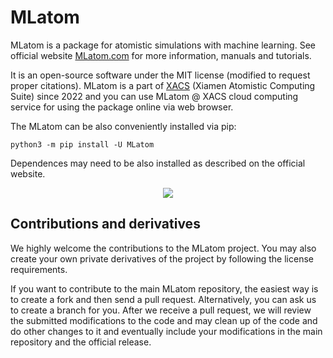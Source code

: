 # MLatom

MLatom is a package for atomistic simulations with machine learning.
See official website [MLatom.com](http://mlatom.com) for more information, manuals and tutorials.

It is an open-source software under the MIT license (modified to request proper citations).
MLatom is a part of [XACS](http://XACScloud.com/) (Xiamen Atomistic Computing Suite) since 2022 and you can use MLatom @ XACS cloud computing service for using the package online via web browser.

The MLatom can be also conveniently installed via pip:

`python3 -m pip install -U MLatom`

Dependences may need to be also installed as described on the official website.

<p align="center"><img src="http://mlatom.com/docs/_images/image1.png"/></p>

## Contributions and derivatives

We highly welcome the contributions to the MLatom project. You may also create your own private derivatives of the project by following the license requirements.

If you want to contribute to the main MLatom repository, the easiest way is to create a fork and then send a pull request. Alternatively, you can ask us to create a branch for you. After we receive a pull request, we will review the submitted modifications to the code and may clean up of the code and do other changes to it and eventually include your modifications in the main repository and the official release.
